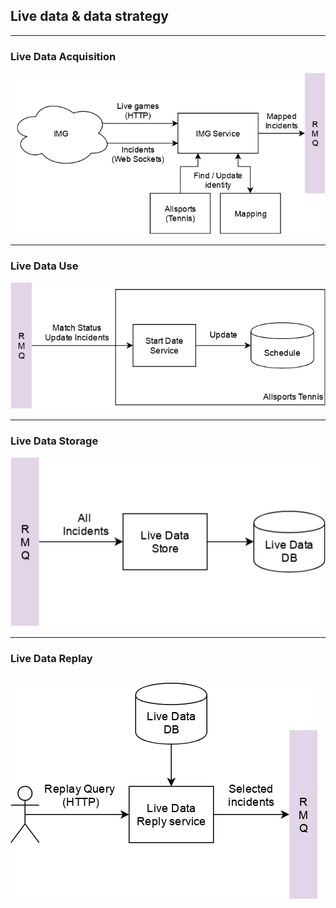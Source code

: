 ## Live data & data strategy

---

### Live Data Acquisition

![Live Data Acquisition](livedata/img-acq.png)

---

### Live Data Use 

![Live Data Use](livedata/img-use.png)

---

### Live Data Storage

![Live Data Storage](livedata/img-storage.png)

---

### Live Data Replay

![Live Data Replay](livedata/img-replay.png)
---
